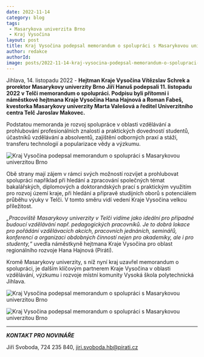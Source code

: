 ```yaml
---
date: 2022-11-14
category: blog
tags:
 - Masarykova univerzita Brno
 - Kraj Vysočina
layout: post
title: Kraj Vysočina podepsal memorandum o spolupráci s Masarykovou univerzitou Brno
author: redakce
authorId:
image: posts/2022-11-14-kraj-vysocina-podepsal-memorandum-o-spolupraci-s-masarykovou-univerzitou-brno.jpg
---
```


Jihlava, 14. listopadu 2022 - **Hejtman Kraje Vysočina Vítězslav Schrek a prorektor Masarykovy univerzity Brno Jiří Hanuš podepsali 11. listopadu 2022 v Telči memorandum o spolupráci. Podpisu byli přítomni i náměstkové hejtmana Kraje Vysočina Hana Hajnová a Roman Fabeš, kvestorka Masarykovy univerzity Marta Valešová a ředitel Univerzitního centra Telč Jaroslav Makovec.**

Podstatou memoranda je rozvoj spolupráce v oblasti vzdělávání a prohlubování profesionálních znalostí a praktických dovedností studentů, účastníků vzdělávání a absolventů, zajištění odborných praxí a stáží, transferu technologií a popularizace vědy a výzkumu. 

![Kraj Vysočina podepsal memorandum o spolupráci s Masarykovou univerzitou Brno](https://a.pirati.cz/vysocina/img/posts/2022-11-14-kraj-vysocina-podepsal-memorandum-o-spolupraci-s-masarykovou-univerzitou-brno-II.jpg)

Obě strany mají zájem v rámci svých možností rozvíjet a prohlubovat spolupráci například při hledání a zpracování společných témat bakalářských, diplomových a doktorandských prací s praktickým využitím pro rozvoj území kraje, při hledání a přípravě studijních oborů s potenciálem průběhu výuky v Telči. V tomto směru vidí vedení Kraje Vysočina velkou příležitost. 

*„Pracoviště Masarykovy univerzity v Telči vidíme jako ideální pro případné budoucí vzdělávání např. pedagogických pracovníků. Je to dobrá lokace pro pořádání vzdělávacích akcích, pracovních jednáních, seminářů, konferencí a organizaci obdobných činností nejen pro akademiky, ale i pro studenty,“* uvedla náměstkyně hejtmana Kraje Vysočina pro oblast regionálního rozvoje Hana Hajnová (Piráti).

Kromě Masarykovy univerzity, s níž nyní kraj uzavřel memorandum o spolupráci, je dalším klíčovým partnerem Kraje Vysočina v oblasti vzdělávání, výzkumu i rozvoje místní komunity Vysoká škola polytechnická Jihlava.

![Kraj Vysočina podepsal memorandum o spolupráci s Masarykovou univerzitou Brno](https://a.pirati.cz/vysocina/img/posts/2022-11-14-kraj-vysocina-podepsal-memorandum-o-spolupraci-s-masarykovou-univerzitou-brno-III.jpg)

![Kraj Vysočina podepsal memorandum o spolupráci s Masarykovou univerzitou Brno](https://a.pirati.cz/vysocina/img/posts/2022-11-14-kraj-vysocina-podepsal-memorandum-o-spolupraci-s-masarykovou-univerzitou-brno-IV.jpg)

---

***KONTAKT PRO NOVINÁŘE*** 

Jiří Svoboda, 724 235 840, <jiri.svoboda.hb@pirati.cz>
